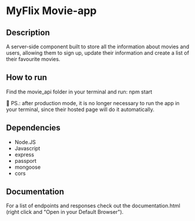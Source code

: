 # MyFlix Movie-app

## Description

A server-side component built to store all the information about movies and users, allowing them to sign up, update their information and create a list of their favourite movies.

## How to run

Find the movie_api folder in your terminal and run: npm start

:pushpin: PS.: after production mode, it is no longer necessary to run the app in your terminal, since their hosted page will do it automatically.

## Dependencies

- Node.JS
- Javascript
- express
- passport
- mongoose
- cors

## Documentation

For a list of endpoints and responses check out the documentation.html (right click and "Open in your Default Browser").
